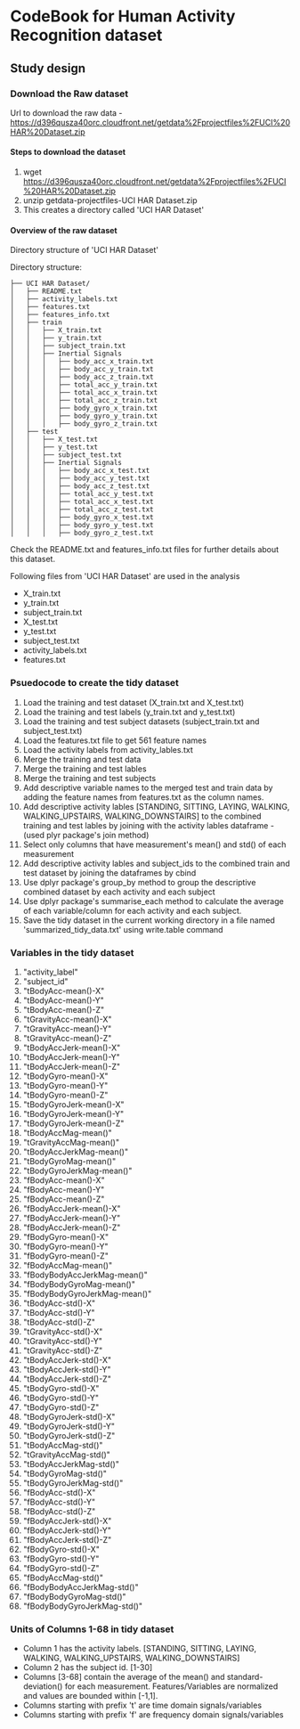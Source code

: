 # CodeBook for Human Activity Recognition dataset

## Study design

### Download the Raw dataset

Url to download the raw data - https://d396qusza40orc.cloudfront.net/getdata%2Fprojectfiles%2FUCI%20HAR%20Dataset.zip

#### Steps to download the dataset

1. wget https://d396qusza40orc.cloudfront.net/getdata%2Fprojectfiles%2FUCI%20HAR%20Dataset.zip
2. unzip getdata-projectfiles-UCI HAR Dataset.zip
3. This creates a directory called 'UCI HAR Dataset'

#### Overview of the raw dataset

Directory structure of 'UCI HAR Dataset'

Directory structure:
```
├── UCI HAR Dataset/
│   ├── README.txt
│   ├── activity_labels.txt
│   ├── features.txt
│   ├── features_info.txt
│   ├── train
│   │   ├── X_train.txt
│   │   ├── y_train.txt
│   │   ├── subject_train.txt
│   │   ├── Inertial Signals
│   │   │   ├── body_acc_x_train.txt
│   │   │   ├── body_acc_y_train.txt
│   │   │   ├── body_acc_z_train.txt
│   │   │   ├── total_acc_y_train.txt
│   │   │   ├── total_acc_x_train.txt
│   │   │   ├── total_acc_z_train.txt
│   │   │   ├── body_gyro_x_train.txt
│   │   │   ├── body_gyro_y_train.txt
│   │   │   ├── body_gyro_z_train.txt
│   ├── test
│   │   ├── X_test.txt
│   │   ├── y_test.txt
│   │   ├── subject_test.txt
│   │   ├── Inertial Signals
│   │   │   ├── body_acc_x_test.txt
│   │   │   ├── body_acc_y_test.txt
│   │   │   ├── body_acc_z_test.txt
│   │   │   ├── total_acc_y_test.txt
│   │   │   ├── total_acc_x_test.txt
│   │   │   ├── total_acc_z_test.txt
│   │   │   ├── body_gyro_x_test.txt
│   │   │   ├── body_gyro_y_test.txt
│   │   │   ├── body_gyro_z_test.txt
```

Check the README.txt and features_info.txt files for further details about this dataset. 

Following files from 'UCI HAR Dataset' are used in the analysis

* X_train.txt
* y_train.txt
* subject_train.txt
* X_test.txt
* y_test.txt
* subject_test.txt
* activity_labels.txt
* features.txt

### Psuedocode to create the tidy dataset

1. Load the training and test dataset (X_train.txt and X_test.txt)
2. Load the training and test labels (y_train.txt and y_test.txt)
3. Load the training and test subject datasets (subject_train.txt and subject_test.txt)
4. Load the features.txt file to get 561 feature names
5. Load the activity labels from activity_lables.txt
6. Merge the training and test data
7. Merge the training and test lables
8. Merge the training and test subjects
9. Add descriptive variable names to the merged test and train data by adding the feature names from features.txt as the column names.
10. Add descriptive activity lables [STANDING, SITTING, LAYING, WALKING, WALKING_UPSTAIRS, WALKING_DOWNSTAIRS] to the combined training and test lables by joining with the activity lables dataframe - (used plyr package's join method)
11. Select only columns that have measurement's mean() and std() of each measurement
12. Add descriptive activity lables and subject_ids to the combined train and test dataset by joining the dataframes by cbind
13. Use dplyr package's group_by method to group the descriptive combined dataset by each activity and each subject
14. Use dplyr package's summarise_each method to calculate the average of each variable/column for each activity and each subject.
15. Save the tidy dataset in the current working directory in a file named 'summarized_tidy_data.txt' using write.table command

### Variables in the tidy dataset

1. "activity_label" 
2. "subject_id" 
3. "tBodyAcc-mean()-X" 
4. "tBodyAcc-mean()-Y" 
5. "tBodyAcc-mean()-Z" 
6. "tGravityAcc-mean()-X" 
7. "tGravityAcc-mean()-Y" 
8. "tGravityAcc-mean()-Z" 
9. "tBodyAccJerk-mean()-X" 
10. "tBodyAccJerk-mean()-Y" 
11. "tBodyAccJerk-mean()-Z" 
12. "tBodyGyro-mean()-X" 
13. "tBodyGyro-mean()-Y" 
14. "tBodyGyro-mean()-Z" 
15. "tBodyGyroJerk-mean()-X" 
16. "tBodyGyroJerk-mean()-Y" 
17. "tBodyGyroJerk-mean()-Z" 
18. "tBodyAccMag-mean()" 
19. "tGravityAccMag-mean()" 
20. "tBodyAccJerkMag-mean()" 
21. "tBodyGyroMag-mean()" 
22. "tBodyGyroJerkMag-mean()" 
23. "fBodyAcc-mean()-X" 
24. "fBodyAcc-mean()-Y" 
25. "fBodyAcc-mean()-Z" 
26. "fBodyAccJerk-mean()-X" 
27. "fBodyAccJerk-mean()-Y" 
28. "fBodyAccJerk-mean()-Z" 
29. "fBodyGyro-mean()-X" 
30. "fBodyGyro-mean()-Y" 
31. "fBodyGyro-mean()-Z" 
32. "fBodyAccMag-mean()" 
33. "fBodyBodyAccJerkMag-mean()" 
34. "fBodyBodyGyroMag-mean()" 
35. "fBodyBodyGyroJerkMag-mean()" 
36. "tBodyAcc-std()-X" 
37. "tBodyAcc-std()-Y" 
38. "tBodyAcc-std()-Z" 
39. "tGravityAcc-std()-X" 
40. "tGravityAcc-std()-Y" 
41. "tGravityAcc-std()-Z" 
42. "tBodyAccJerk-std()-X" 
43. "tBodyAccJerk-std()-Y" 
44. "tBodyAccJerk-std()-Z" 
45. "tBodyGyro-std()-X" 
46. "tBodyGyro-std()-Y" 
47. "tBodyGyro-std()-Z" 
48. "tBodyGyroJerk-std()-X" 
49. "tBodyGyroJerk-std()-Y" 
50. "tBodyGyroJerk-std()-Z" 
51. "tBodyAccMag-std()" 
52. "tGravityAccMag-std()" 
53. "tBodyAccJerkMag-std()" 
54. "tBodyGyroMag-std()" 
55. "tBodyGyroJerkMag-std()" 
56. "fBodyAcc-std()-X" 
57. "fBodyAcc-std()-Y" 
58. "fBodyAcc-std()-Z" 
59. "fBodyAccJerk-std()-X" 
60. "fBodyAccJerk-std()-Y" 
61. "fBodyAccJerk-std()-Z" 
62. "fBodyGyro-std()-X" 
63. "fBodyGyro-std()-Y" 
64. "fBodyGyro-std()-Z" 
65. "fBodyAccMag-std()" 
66. "fBodyBodyAccJerkMag-std()" 
67. "fBodyBodyGyroMag-std()" 
68. "fBodyBodyGyroJerkMag-std()"

### Units of Columns 1-68 in tidy dataset
* Column 1 has the activity labels. [STANDING, SITTING, LAYING, WALKING, WALKING_UPSTAIRS, WALKING_DOWNSTAIRS]
* Column 2 has the subject id. [1-30]
* Columns [3-68] contain the average of the mean() and standard-deviation() for each measurement. Features/Variables are normalized and values are bounded within [-1,1].
* Columns starting with prefix 't' are time domain signals/variables
* Columns starting with prefix 'f' are frequency domain signals/variables
